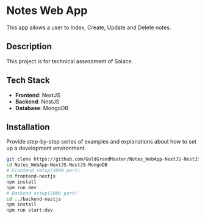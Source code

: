 # Notes Web App

This app allows a user to Index, Create, Update and Delete notes.

## Description

This project is for technical assessment of Solace.

## Tech Stack

- **Frontend**: NextJS
- **Backend**: NestJS
- **Database**: MongoDB

## Installation

Provide step-by-step series of examples and explanations about how to set up a development environment. 

```bash
git clone https://github.com/GoldGrandMaster/Notes_WebApp-NextJS-NestJS-MongoDB.git
cd Notes_WebApp-NextJS-NestJS-MongoDB
# Frontend setup(3000 port)
cd frontend-nextjs
npm install
npm run dev
# Backend setup(5000 port)
cd ../backend-nestjs
npm install
npm run start:dev

